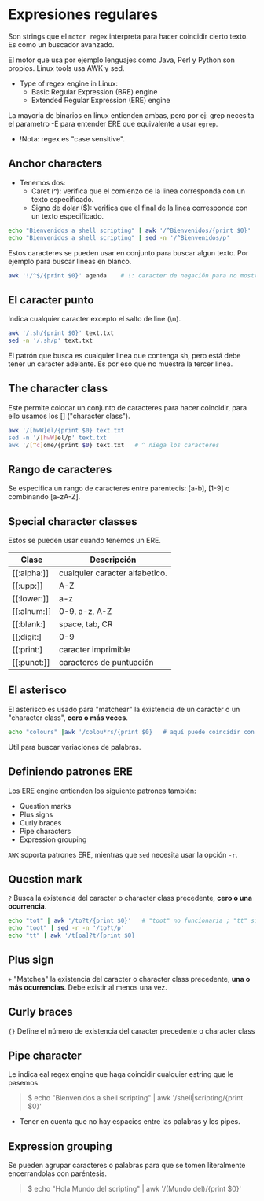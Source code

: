 # Expresiones regulares

Son strings que el `motor regex` interpreta para hacer coincidir cierto texto. Es como un buscador avanzado.

El motor que usa por ejemplo lenguajes como Java, Perl y Python son propios. Linux tools usa AWK y sed.

- Type of regex engine in Linux:
  - Basic Regular Expression (BRE) engine
  - Extended Regular Expression (ERE) engine

La mayoria de binarios en linux entienden ambas, pero por ej: grep necesita el parametro -E para entender ERE que equivalente a usar `egrep`.

- !Nota: regex es "case sensitive".

## Anchor characters

- Tenemos dos:
  - Caret (^): verifica que el comienzo de la linea corresponda con un texto especificado.
  - Signo de dolar ($): verifica que el final de la linea corresponda con un texto especificado.

```bash
echo "Bienvenidos a shell scripting" | awk '/^Bienvenidos/{print $0}'
echo "Bienvenidos a shell scripting" | sed -n '/^Bienvenidos/p'
```

Estos caracteres se pueden usar en conjunto para buscar algun texto. Por ejemplo para buscar lineas en blanco.

```bash
awk '!/^$/{print $0}' agenda    # !: caracter de negación para no mostrar la línea.
```

## El caracter punto

Indica cualquier caracter excepto el salto de line (\n).

```bash
awk '/.sh/{print $0}' text.txt
sed -n '/.sh/p' text.txt
```

El patrón que busca es cualquier linea que contenga sh, pero está debe tener un caracter adelante. Es por eso que no muestra la tercer linea.

## The character class

Este permite colocar un conjunto de caracteres para hacer coincidir, para ello usamos los [] ("character class").

```bash
awk '/[hwW]el/{print $0} text.txt
sed -n '/[hwW]el/p' text.txt
awk '/[^c]ome/{print $0} text.txt   # ^ niega los caracteres
```

## Rango de caracteres

Se especifica un rango de caracteres  entre parentecis: [a-b], [1-9] o combinando [a-zA-Z].

## Special character classes

Estos se pueden usar cuando tenemos un ERE.

| Clase       | Descripción                    |
| ----------- | ------------------------------ |
| [[:alpha:]] | cualquier caracter alfabetico. |
| [[:upp:]]   | A-Z                            |
| [[:lower:]] | a-z                            |
| [[:alnum:]] | 0-9, a-z, A-Z                  |
| [[:blank:]  | space, tab, CR                 |
| [[;digit:]  | 0-9                            |
| [[:print:]  | caracter imprimible            |
| [[:punct:]] | caracteres de puntuación       |

## El asterisco

El asterisco es usado para "matchear" la existencia de un caracter o un "character class", **cero o más veces**.

```bash
echo "colours" |awk '/colou*rs/{print $0}   # aquí puede coincidir con color o colours
```

Util para buscar variaciones de palabras.

## Definiendo patrones ERE

Los ERE engine entienden los siguiente patrones también:

- Question marks
- Plus signs
- Curly braces
- Pipe characters
- Expression grouping

`AWK` soporta patrones ERE, mientras que `sed` necesita usar la opción `-r`.

## Question mark

`?` Busca la existencia del caracter o character class precedente, **cero o una ocurrencia**.

```bash
echo "tot" | awk '/to?t/{print $0}'   # "toot" no funcionaria ; "tt" si funcionaria
echo "toot" | sed -r -n '/to?t/p'
echo "tt" | awk '/t[oa]?t/{print $0}
```

## Plus sign

`+` "Matchea" la existencia del caracter o character class precedente, **una o más ocurrencias**. Debe existir al menos una vez.

## Curly braces

`{}` Define el número de existencia del caracter precedente o character class

## Pipe character

Le indica eal regex engine que haga coincidir cualquier estring que le pasemos.
> $ echo "Bienvenidos a shell scripting" | awk '/shell|scripting/{print $0}'

- Tener en cuenta que no hay espacios entre las palabras y los pipes.

## Expression grouping

Se pueden agrupar caracteres o palabras para que se tomen literalmente encerrandolas con paréntesis.

> $ echo "Hola Mundo del scripting" | awk '/(Mundo del)/{print $0}'
